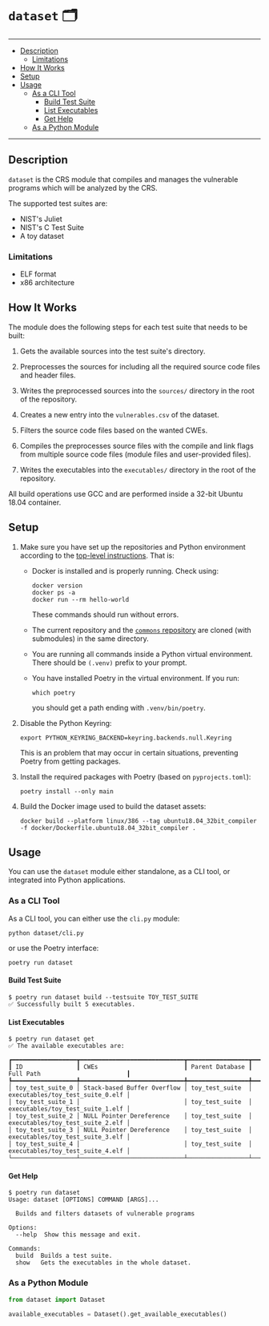 # `dataset` 🗂️

---

- [Description](#description)
  - [Limitations](#limitations)
- [How It Works](#how-it-works)
- [Setup](#setup)
- [Usage](#usage)
  - [As a CLI Tool](#as-a-cli-tool)
    - [Build Test Suite](#build-test-suite)
    - [List Executables](#list-executables)
    - [Get Help](#get-help)
  - [As a Python Module](#as-a-python-module)

---

## Description

`dataset` is the CRS module that compiles and manages the vulnerable programs which will be analyzed by the CRS.

The supported test suites are:

- NIST's Juliet
- NIST's C Test Suite
- A toy dataset

### Limitations

- ELF format
- x86 architecture

## How It Works

The module does the following steps for each test suite that needs to be built:

1. Gets the available sources into the test suite's directory.

1. Preprocesses the sources for including all the required source code files and header files.

1. Writes the preprocessed sources into the `sources/` directory in the root of the repository.

1. Creates a new entry into the `vulnerables.csv` of the dataset.

1. Filters the source code files based on the wanted CWEs.

1. Compiles the preprocesses source files with the compile and link flags from multiple source code files (module files and user-provided files).

1. Writes the executables into the `executables/` directory in the root of the repository.

All build operations use GCC and are performed inside a 32-bit Ubuntu 18.04 container.

## Setup

1. Make sure you have set up the repositories and Python environment according to the [top-level instructions](https://github.com/open-crs#requirements).
   That is:

   - Docker is installed and is properly running.
     Check using:

     ```console
     docker version
     docker ps -a
     docker run --rm hello-world
     ```

     These commands should run without errors.

   - The current repository and the [`commons` repository](https://github.com/open-crs/commons) are cloned (with submodules) in the same directory.

   - You are running all commands inside a Python virtual environment.
     There should be `(.venv)` prefix to your prompt.

   - You have installed Poetry in the virtual environment.
     If you run:

     ```console
     which poetry
     ```

     you should get a path ending with `.venv/bin/poetry`.

1. Disable the Python Keyring:

   ```console
   export PYTHON_KEYRING_BACKEND=keyring.backends.null.Keyring
   ```

   This is an problem that may occur in certain situations, preventing Poetry from getting packages.

1. Install the required packages with Poetry (based on `pyprojects.toml`):

   ```console
   poetry install --only main
   ```

1. Build the Docker image used to build the dataset assets:

   ```console
   docker build --platform linux/386 --tag ubuntu18.04_32bit_compiler -f docker/Dockerfile.ubuntu18.04_32bit_compiler .
   ```

## Usage

You can use the `dataset` module either standalone, as a CLI tool, or integrated into Python applications.

### As a CLI Tool

As a CLI tool, you can either use the `cli.py` module:

```console
python dataset/cli.py
```

or use the Poetry interface:

```console
poetry run dataset
```

#### Build Test Suite

```console
$ poetry run dataset build --testsuite TOY_TEST_SUITE
✅ Successfully built 5 executables.
```

#### List Executables

```console
$ poetry run dataset get
✅ The available executables are:

┏━━━━━━━━━━━━━━━━━━┳━━━━━━━━━━━━━━━━━━━━━━━━━━━━━┳━━━━━━━━━━━━━━━━━┳━━━━━━━━━━━━━━━━━━━━━━━━━━━━━━━━━━┓
┃ ID               ┃ CWEs                        ┃ Parent Database ┃ Full Path                        ┃
┡━━━━━━━━━━━━━━━━━━╇━━━━━━━━━━━━━━━━━━━━━━━━━━━━━╇━━━━━━━━━━━━━━━━━╇━━━━━━━━━━━━━━━━━━━━━━━━━━━━━━━━━━┩
│ toy_test_suite_0 │ Stack-based Buffer Overflow │ toy_test_suite  │ executables/toy_test_suite_0.elf │
│ toy_test_suite_1 │                             │ toy_test_suite  │ executables/toy_test_suite_1.elf │
│ toy_test_suite_2 │ NULL Pointer Dereference    │ toy_test_suite  │ executables/toy_test_suite_2.elf │
│ toy_test_suite_3 │ NULL Pointer Dereference    │ toy_test_suite  │ executables/toy_test_suite_3.elf │
│ toy_test_suite_4 │                             │ toy_test_suite  │ executables/toy_test_suite_4.elf │
└──────────────────┴─────────────────────────────┴─────────────────┴──────────────────────────────────┘
```

#### Get Help

```console
$ poetry run dataset
Usage: dataset [OPTIONS] COMMAND [ARGS]...

  Builds and filters datasets of vulnerable programs

Options:
  --help  Show this message and exit.

Commands:
  build  Builds a test suite.
  show   Gets the executables in the whole dataset.
```

### As a Python Module

```python
from dataset import Dataset

available_executables = Dataset().get_available_executables()
```
